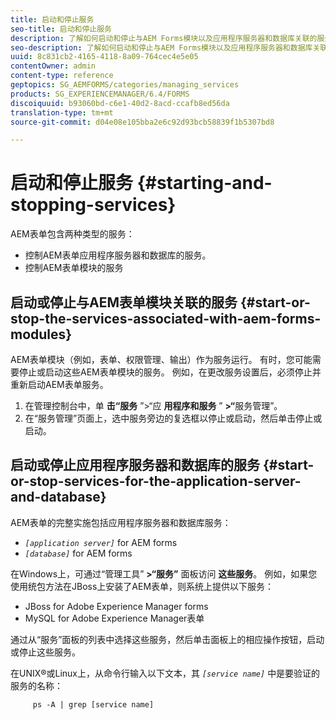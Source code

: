 ```yaml
---
title: 启动和停止服务
seo-title: 启动和停止服务
description: 了解如何启动和停止与AEM Forms模块以及应用程序服务器和数据库关联的服务。
seo-description: 了解如何启动和停止与AEM Forms模块以及应用程序服务器和数据库关联的服务。
uuid: 8c831cb2-4165-4118-8a09-764cec4e5e05
contentOwner: admin
content-type: reference
geptopics: SG_AEMFORMS/categories/managing_services
products: SG_EXPERIENCEMANAGER/6.4/FORMS
discoiquuid: b93060bd-c6e1-40d2-8acd-ccafb8ed56da
translation-type: tm+mt
source-git-commit: d04e08e105bba2e6c92d93bcb58839f1b5307bd8

---
```



# 启动和停止服务 {#starting-and-stopping-services}

AEM表单包含两种类型的服务：

* 控制AEM表单应用程序服务器和数据库的服务。
* 控制AEM表单模块的服务

## 启动或停止与AEM表单模块关联的服务 {#start-or-stop-the-services-associated-with-aem-forms-modules}

AEM表单模块（例如，表单、权限管理、输出）作为服务运行。 有时，您可能需要停止或启动这些AEM表单模块的服务。 例如，在更改服务设置后，必须停止并重新启动AEM表单服务。

1. 在管理控制台中，单 **击“服务** ”>“应 **用程序和服务** ” **>“**&#x200B;服务管理”。
1. 在“服务管理”页面上，选中服务旁边的复选框以停止或启动，然后单击停止或启动。

## 启动或停止应用程序服务器和数据库的服务 {#start-or-stop-services-for-the-application-server-and-database}

AEM表单的完整实施包括应用程序服务器和数据库服务：

* *`[application server]`* for AEM forms
* *`[database]`* for AEM forms

在Windows上，可通过“管理工具” **>“服务”** 面板访问 **这些服务**。 例如，如果您使用统包方法在JBoss上安装了AEM表单，则系统上提供以下服务：

* JBoss for Adobe Experience Manager forms
* MySQL for Adobe Experience Manager表单

通过从“服务”面板的列表中选择这些服务，然后单击面板上的相应操作按钮，启动或停止这些服务。

在UNIX®或Linux上，从命令行输入以下文本，其 *`[service name]`* 中是要验证的服务的名称：

```as3
     ps -A | grep [service name]
```


